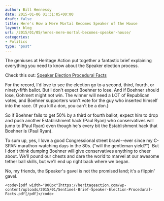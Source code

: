 ```yaml
---
author: Bill Hennessy
date: 2015-01-06 01:31:05+00:00
draft: false
title: Here's How a Mere Mortal Becomes Speaker of the House
layout: blog
url: /2015/01/05/heres-mere-mortal-becomes-speaker-house/
categories:
- Politics
type: "post"
---
```


The geniuses at Heritage Action put together a fantastic brief explaining everything you need to know about the Speaker election process.

Check this out: [Speaker Election Procedural Facts](https://heritageaction.com/wp-content/uploads/2015/01/Sentinel-Brief-Speaker-Election-Procedural-Facts.pdf)

For the record, I'd love to see the election go to a second, third, fourth, or ninety-fifth ballot. But I don't expect Boehner to lose. And if Boehner should lose, Gohmert might not win. The winner will need a LOT of Republican votes, and Boehner supporters won't vote for the guy who inserted himself into the race. (If you kill a don, you can't be a don.)

So if Boehner fails to get 50% by a third or fourth ballot, expect him to drop and push another Establishment hack (Paul Ryan) who conservatives will jump to (Paul Ryan) even though he's every bit the Establishment hack that Boehner is (Paul Ryan).

To sum up, yes, I love a good Congressional street brawl--ever since my C-SPAN marathon-watching days in the 80s. ("will the gentleman yield?")  But I don't think dumping Boehner will give conservatives anything to cheer about. We'll pound our chests and dare the world to marvel at our awesome tether ball skills, but we'll end up right back where we began.

No, my friends, the Speaker's gavel is not the promised land; it's a flippin' gavel.


    
    <code>[pdf width="800px"]https://heritageaction.com/wp-content/uploads/2015/01/Sentinel-Brief-Speaker-Election-Procedural-Facts.pdf[/pdf]</code>

